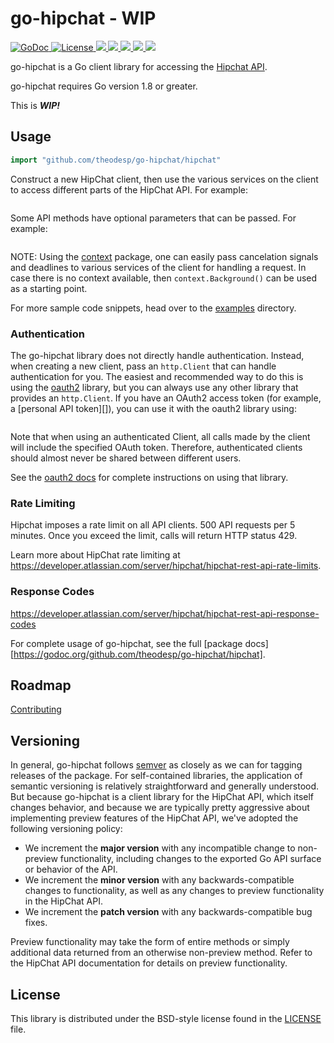 # go-hipchat - WIP #

<a href="https://godoc.org/github.com/theodesp/go-hipchat">
<img src="https://godoc.org/github.com/theodesp/go-hipchat/hipchat?status.svg" alt="GoDoc">
</a>

<a href="https://opensource.org/licenses/BSD-3-Clause" rel="nofollow">
<img src="https://img.shields.io/badge/License-BSD%203--Clause-blue.svg" alt="License"/>
</a>

<a href="https://travis-ci.org/theodesp/go-hipchat" rel="nofollow">
<img src="https://travis-ci.org/theodesp/go-hipchat.svg?branch=master" />
</a>

<a href="https://ci.appveyor.com/project/theodesp/go-hipchat" rel="nofollow">
<img src="https://ci.appveyor.com/api/projects/status/ytwi6bn3ai6tmd7i/branch/master?svg=true" />
</a>

<a href="https://codecov.io/gh/theodesp/go-hipchat">
  <img src="https://codecov.io/gh/theodesp/go-hipchat/branch/master/graph/badge.svg" />
</a>

<a href="https://goreportcard.com/report/github.com/theodesp/go-hipchat">
  <img src="https://goreportcard.com/badge/github.com/theodesp/go-hipchat" />
</a>

<a href="https://waffle.io/theodesp/go-hipchat">
  <img src="https://badge.waffle.io/theodesp/go-hipchat.svg?columns=all" />
</a>

go-hipchat is a Go client library for accessing the [Hipchat API](https://developer.atlassian.com/server/hipchat/about-the-hipchat-rest-api/).

go-hipchat requires Go version 1.8 or greater.


This is ***WIP!***


## Usage ##

```go
import "github.com/theodesp/go-hipchat/hipchat"
```

Construct a new HipChat client, then use the various services on the client to
access different parts of the HipChat API. For example:

```go

```

Some API methods have optional parameters that can be passed. For example:

```go

```

NOTE: Using the [context](https://godoc.org/context) package, one can easily
pass cancelation signals and deadlines to various services of the client for
handling a request. In case there is no context available, then `context.Background()`
can be used as a starting point.

For more sample code snippets, head over to the
[examples](https://github.com/theodesp/go-hipchat/tree/master/examples) directory.

### Authentication ###

The go-hipchat library does not directly handle authentication. Instead, when
creating a new client, pass an `http.Client` that can handle authentication for
you. The easiest and recommended way to do this is using the [oauth2][]
library, but you can always use any other library that provides an
`http.Client`. If you have an OAuth2 access token (for example, a [personal
API token][]), you can use it with the oauth2 library using:

```go

```

Note that when using an authenticated Client, all calls made by the client will
include the specified OAuth token. Therefore, authenticated clients should
almost never be shared between different users.

See the [oauth2 docs][] for complete instructions on using that library.


### Rate Limiting ###

Hipchat imposes a rate limit on all API clients. 500 API requests per 5 minutes. 
Once you exceed the limit, calls will return HTTP status 429.

Learn more about HipChat rate limiting at
https://developer.atlassian.com/server/hipchat/hipchat-rest-api-rate-limits.

### Response Codes ###

https://developer.atlassian.com/server/hipchat/hipchat-rest-api-response-codes


For complete usage of go-hipchat, see the full [package docs][https://godoc.org/github.com/theodesp/go-hipchat/hipchat].

[HipChat API]: https://developer.atlassian.com/server/hipchat/about-the-hipchat-rest-api/
[oauth2]: https://github.com/golang/oauth2
[oauth2 docs]: https://godoc.org/golang.org/x/oauth2

## Roadmap ##

[Contributing](./CONTRIBUTING)

## Versioning ##

In general, go-hipchat follows [semver](https://semver.org/) as closely as we
can for tagging releases of the package. For self-contained libraries, the
application of semantic versioning is relatively straightforward and generally
understood. But because go-hipchat is a client library for the HipChat API, which
itself changes behavior, and because we are typically pretty aggressive about
implementing preview features of the HipChat API, we've adopted the following
versioning policy:

* We increment the **major version** with any incompatible change to
	non-preview functionality, including changes to the exported Go API surface
	or behavior of the API.
* We increment the **minor version** with any backwards-compatible changes to
	functionality, as well as any changes to preview functionality in the HipChat
	API.
* We increment the **patch version** with any backwards-compatible bug fixes.

Preview functionality may take the form of entire methods or simply additional
data returned from an otherwise non-preview method. Refer to the HipChat API
documentation for details on preview functionality.

## License ##

This library is distributed under the BSD-style license found in the [LICENSE](./LICENSE)
file.
